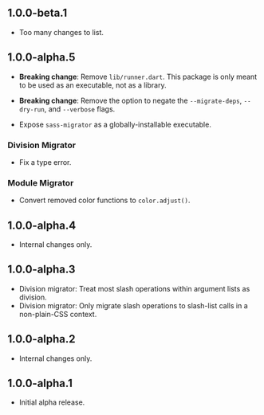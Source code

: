 ## 1.0.0-beta.1

* Too many changes to list.

## 1.0.0-alpha.5

* **Breaking change**: Remove `lib/runner.dart`. This package is only meant to
  be used as an executable, not as a library.

* **Breaking change**: Remove the option to negate the `--migrate-deps`,
  `--dry-run`, and `--verbose` flags.

* Expose `sass-migrator` as a globally-installable executable.

### Division Migrator

* Fix a type error.

### Module Migrator

* Convert removed color functions to `color.adjust()`.

## 1.0.0-alpha.4

* Internal changes only.

## 1.0.0-alpha.3

* Division migrator: Treat most slash operations within argument lists as
  division.
* Division migrator: Only migrate slash operations to slash-list calls in a
  non-plain-CSS context.

## 1.0.0-alpha.2

* Internal changes only.

## 1.0.0-alpha.1

* Initial alpha release.
